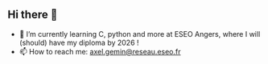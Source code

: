 ## Hi there 👋

- 🌱 I’m currently learning C, python and more at ESEO Angers, where I will (should) have my diploma by 2026 !
- 📫 How to reach me: axel.gemin@reseau.eseo.fr
